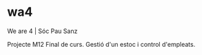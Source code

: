 # wa4

We are 4 | Sóc Pau Sanz

Projecte M12 Final de curs. Gestió d'un estoc i control d'empleats.
